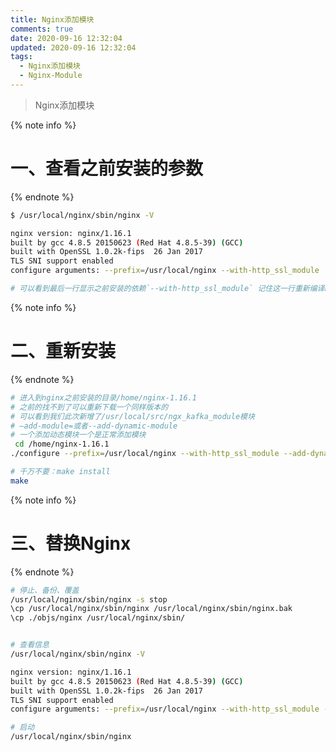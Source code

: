 ```yaml
---
title: Nginx添加模块
comments: true
date: 2020-09-16 12:32:04
updated: 2020-09-16 12:32:04
tags:
  - Nginx添加模块
  - Nginx-Module
---
```


<blockquote class="blockquote-center">Nginx添加模块</blockquote>

<!--more-->
{% note info %}
# 一、查看之前安装的参数
{% endnote %}

```bash
$ /usr/local/nginx/sbin/nginx -V

nginx version: nginx/1.16.1
built by gcc 4.8.5 20150623 (Red Hat 4.8.5-39) (GCC)
built with OpenSSL 1.0.2k-fips  26 Jan 2017
TLS SNI support enabled
configure arguments: --prefix=/usr/local/nginx --with-http_ssl_module

# 可以看到最后一行显示之前安装的依赖`--with-http_ssl_module` 记住这一行重新编译nginx的时候会用到

```
{% note info %}
# 二、重新安装
{% endnote %}
```bash
# 进入到nginx之前安装的目录/home/nginx-1.16.1
# 之前的找不到了可以重新下载一个同样版本的
# 可以看到我们此次新增了/usr/local/src/ngx_kafka_module模块
# –add-module=或者--add-dynamic-module
# 一个添加动态模块一个是正常添加模块
 cd /home/nginx-1.16.1
./configure --prefix=/usr/local/nginx --with-http_ssl_module --add-dynamic-module=/usr/local/src/ngx_kafka_module

# 千万不要：make install
make
```

{% note info %}
# 三、替换Nginx
{% endnote %}

```bash
# 停止、备份、覆盖
/usr/local/nginx/sbin/nginx -s stop
\cp /usr/local/nginx/sbin/nginx /usr/local/nginx/sbin/nginx.bak
\cp ./objs/nginx /usr/local/nginx/sbin/


# 查看信息
/usr/local/nginx/sbin/nginx -V

nginx version: nginx/1.16.1
built by gcc 4.8.5 20150623 (Red Hat 4.8.5-39) (GCC)
built with OpenSSL 1.0.2k-fips  26 Jan 2017
TLS SNI support enabled
configure arguments: --prefix=/usr/local/nginx --with-http_ssl_module --add-dynamic-module=/usr/local/src/ngx_kafka_module

# 启动
/usr/local/nginx/sbin/nginx
```